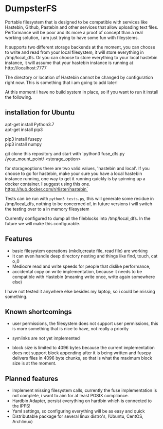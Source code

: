 # DumpsterFS


Portable filesystem that is designed to be compatible with services like Hastebin, Github, Pastebin and other services that allow uploading text files. Performance will be poor and its more a proof of concept than a real working solution, i am just trying to have some fun with fileystems. 

It supports two different storage backends at the moment, you can choose to write and read from your local filesystem, it will store everything in /tmp/local_dfs. Or you can choose to store everything to your local hastebin instance, it will assume that your hastebin instance is running at http://localhost:7777 

The directory or location of Hastebin cannot be changed by configuration right now. This is something that i am going to add later!  

At this moment i have no build system in place, so if you want to run it install the following.

## installation for Ubuntu  
apt-get install Python3.7  
apt-get install pip3  

pip3 install fusepy  
pip3 install numpy  

git clone this repository and start with `python3 fuse_dfs.py /your_mount_point/ <storage_option>

for storageoptions there are two valid values, 'hastebin and local'. If you choose to go for hastebin, make your sure you have a local hastebin instance running, one way to get it running quickly is by spinning up a docker container. I suggest using this one. https://hub.docker.com/r/rlister/hastebin`  

Tests can be run with `python3 tests.py`, this will generate some residue in /tmp/local_dfs, nothing to be concerned of, in future versions i will switch the testing over to a in memory filesystem

Currently configured to dump all the fileblocks into /tmp/local_dfs. In the future we will make this configurable. 

## Features

- basic filesystem operations (mkdir,create file, read file) are working
- It can even handle deep directory nesting and things like find, touch, cat o_0 
- Mediocre read and write speeds for people that dislike performance,
- accidental copy on write implementation, because it needs to be compatible with Hastebin (meaning write once, write again somewhere else)

I have not tested it anywhere else besides my laptop, so i could be missing something.   

## Known shortcomings  
- user permissions, the filesystem does not support user permissions, this is more something that is nice to have, not really a priority 

- symlinks are not yet implemented  

- block size is limited to 4096 bytes because the current implementation does not support block appending after it is being written and fusepy delivers files in 4096 byte chunks, so that is what the maximum block size is at the moment. 


## Planned features 

- Implement missing filesystem calls, currently the fuse implementation is not complete, i want to aim for at least POSIX compliance.
- Hardbin Adapter, persist everything on hardbin which is connected to the IPFS!
- Yaml settings, so configuring everything will be as easy and quick
- Distributable package for several linux distro's, (Ubuntu, CentOS, Archlinux)



